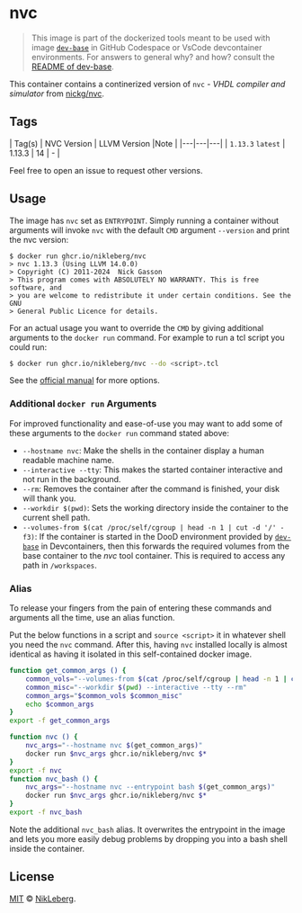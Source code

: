 # nvc
> This image is part of the dockerized tools meant to be used with image [`dev-base`](../dev-base/README.md) in GitHub Codespace or VsCode devcontainer environments.
> For answers to general why? and how? consult the [README of dev-base](../dev-base/README.md).

This container contains a continerized version of `nvc` - _VHDL compiler and simulator_ from [nickg/nvc](www.nickg.me.uk/nvc/).

## Tags
| Tag(s) | NVC Version | LLVM Version |Note |
|---|---|---|
| `1.13.3` `latest` | 1.13.3 | 14 | - |

Feel free to open an issue to request other versions.

## Usage
The image has `nvc` set as `ENTRYPOINT`. Simply running a container without arguments will invoke `nvc` with the default `CMD` argument `--version` and print the nvc version:
```shell
$ docker run ghcr.io/nikleberg/nvc
> nvc 1.13.3 (Using LLVM 14.0.0)
> Copyright (C) 2011-2024  Nick Gasson
> This program comes with ABSOLUTELY NO WARRANTY. This is free software, and
> you are welcome to redistribute it under certain conditions. See the GNU
> General Public Licence for details.
```

For an actual usage you want to override the `CMD` by giving additional arguments to the `docker run` command. For example to run a tcl script you could run:
```bash
$ docker run ghcr.io/nikleberg/nvc --do <script>.tcl
```

See the [official manual](https://www.nickg.me.uk/nvc/manual.html) for more options.

### Additional `docker run` Arguments
For improved functionality and ease-of-use you may want to add some of these arguments to the `docker run` command stated above:
 - `--hostname nvc`: Make the shells in the container display a human readable machine name.
 - `--interactive --tty`: This makes the started container interactive and not run in the background.
 - `--rm`: Removes the container after the command is finished, your disk will thank you.
 - `--workdir $(pwd)`: Sets the working directory inside the container to the current shell path.
 - `--volumes-from $(cat /proc/self/cgroup | head -n 1 | cut -d '/' -f3)`: If the container is started in the DooD environment provided by [`dev-base`](../dev-base/README.md) in Devcontainers, then this forwards the required volumes from the base container to the _nvc_ tool container. This is required to access any path in `/workspaces`. 

### Alias
To release your fingers from the pain of entering these commands and arguments all the time, use an alias function.

Put the below functions in a script and `source <script>` it in whatever shell you need the `nvc` command. After this, having `nvc` installed locally is almost identical as having it isolated in this self-contained docker image.

```bash
function get_common_args () {
    common_vols="--volumes-from $(cat /proc/self/cgroup | head -n 1 | cut -d '/' -f3)"
    common_misc="--workdir $(pwd) --interactive --tty --rm"
    common_args="$common_vols $common_misc"
    echo $common_args
}
export -f get_common_args

function nvc () {
    nvc_args="--hostname nvc $(get_common_args)"
    docker run $nvc_args ghcr.io/nikleberg/nvc $*
}
export -f nvc
function nvc_bash () {
    nvc_args="--hostname nvc --entrypoint bash $(get_common_args)"
    docker run $nvc_args ghcr.io/nikleberg/nvc $*
}
export -f nvc_bash
```

Note the additional `nvc_bash` alias. It overwrites the entrypoint in the image and lets you more easily debug problems by dropping you into a bash shell inside the container.

## License
[MIT](../LICENSE) © [NikLeberg](https://github.com/NikLeberg).
